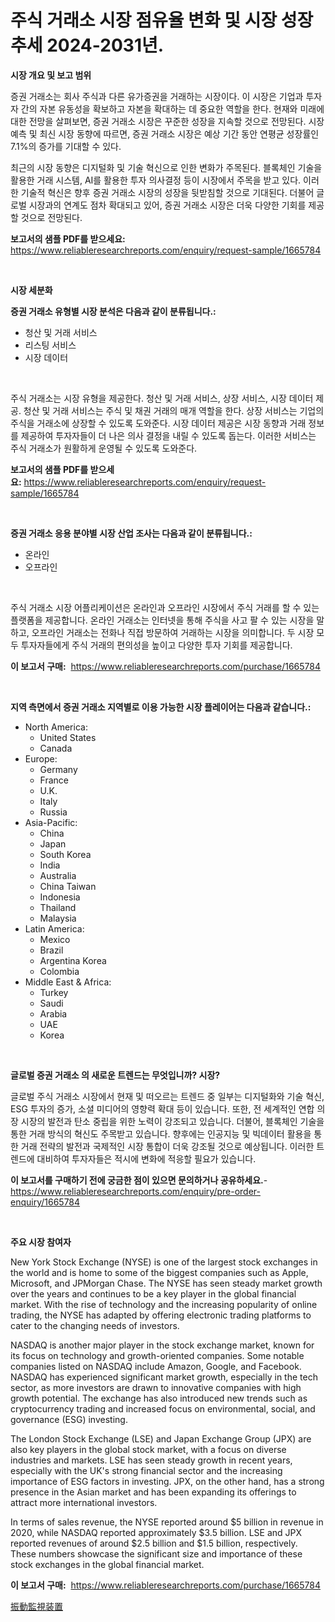 <p><h1>주식 거래소 시장 점유율 변화 및 시장 성장 추세 2024-2031년.</h1></p><p><strong>시장 개요 및 보고 범위</strong></p>
<p><p>증권 거래소는 회사 주식과 다른 유가증권을 거래하는 시장이다. 이 시장은 기업과 투자자 간의 자본 유동성을 확보하고 자본을 확대하는 데 중요한 역할을 한다. 현재와 미래에 대한 전망을 살펴보면, 증권 거래소 시장은 꾸준한 성장을 지속할 것으로 전망된다. 시장 예측 및 최신 시장 동향에 따르면, 증권 거래소 시장은 예상 기간 동안 연평균 성장률인 7.1%의 증가를 기대할 수 있다. </p><p>최근의 시장 동향은 디지털화 및 기술 혁신으로 인한 변화가 주목된다. 블록체인 기술을 활용한 거래 시스템, AI를 활용한 투자 의사결정 등이 시장에서 주목을 받고 있다. 이러한 기술적 혁신은 향후 증권 거래소 시장의 성장을 뒷받침할 것으로 기대된다. 더불어 글로벌 시장과의 연계도 점차 확대되고 있어, 증권 거래소 시장은 더욱 다양한 기회를 제공할 것으로 전망된다.</p></p>
<p><strong>보고서의 샘플 PDF를 받으세요:</strong> <a href="https://www.reliableresearchreports.com/enquiry/request-sample/1665784">https://www.reliableresearchreports.com/enquiry/request-sample/1665784</a></p>
<p>&nbsp;</p>
<p><strong>시장 세분화</strong></p>
<p><strong>증권 거래소 유형별 시장 분석은 다음과 같이 분류됩니다.:</strong></p>
<p><ul><li>청산 및 거래 서비스</li><li>리스팅 서비스</li><li>시장 데이터</li></ul></p>
<p>&nbsp;</p>
<p><p>주식 거래소는 시장 유형을 제공한다. 청산 및 거래 서비스, 상장 서비스, 시장 데이터 제공. 청산 및 거래 서비스는 주식 및 채권 거래의 매개 역할을 한다. 상장 서비스는 기업의 주식을 거래소에 상장할 수 있도록 도와준다. 시장 데이터 제공은 시장 동향과 거래 정보를 제공하여 투자자들이 더 나은 의사 결정을 내릴 수 있도록 돕는다. 이러한 서비스는 주식 거래소가 원활하게 운영될 수 있도록 도와준다.</p></p>
<p><strong>보고서의 샘플 PDF를 받으세요:</strong>&nbsp;<a href="https://www.reliableresearchreports.com/enquiry/request-sample/1665784">https://www.reliableresearchreports.com/enquiry/request-sample/1665784</a></p>
<p>&nbsp;</p>
<p><strong> 증권 거래소 응용 분야별 시장 산업 조사는 다음과 같이 분류됩니다.:</strong></p>
<p><ul><li>온라인</li><li>오프라인</li></ul></p>
<p>&nbsp;</p>
<p><p>주식 거래소 시장 어플리케이션은 온라인과 오프라인 시장에서 주식 거래를 할 수 있는 플랫폼을 제공합니다. 온라인 거래소는 인터넷을 통해 주식을 사고 팔 수 있는 시장을 말하고, 오프라인 거래소는 전화나 직접 방문하여 거래하는 시장을 의미합니다. 두 시장 모두 투자자들에게 주식 거래의 편의성을 높이고 다양한 투자 기회를 제공합니다.</p></p>
<p><strong>이 보고서 구매:</strong>&nbsp; <a href="https://www.reliableresearchreports.com/purchase/1665784">https://www.reliableresearchreports.com/purchase/1665784</a></p>
<p>&nbsp;</p>
<p><strong>지역 측면에서 증권 거래소 지역별로 이용 가능한 시장 플레이어는 다음과 같습니다.:</strong></p>
<p><ul>
    <li>
        North America:
        <ul>
            <li>United States</li>
            <li>Canada</li>
        </ul>
    </li>
    <li>
        Europe:
        <ul>
            <li>Germany</li>
            <li>France</li>
            <li>U.K.</li>
            <li>Italy</li>
            <li>Russia</li>
        </ul>
    </li>
    <li>
        Asia-Pacific:
        <ul>
            <li>China</li>
            <li>Japan</li>
            <li>South Korea</li>
            <li>India</li>
            <li>Australia</li>
            <li>China Taiwan</li>
            <li>Indonesia</li>
            <li>Thailand</li>
            <li>Malaysia</li>
        </ul>
    </li>
    <li>
        Latin America:
        <ul>
            <li>Mexico</li>
            <li>Brazil</li>
            <li>Argentina Korea</li>
            <li>Colombia</li>
        </ul>
    </li>
    <li>
        Middle East & Africa:
        <ul>
            <li>Turkey</li>
            <li>Saudi</li>
            <li>Arabia</li>
            <li>UAE</li>
            <li>Korea</li>
        </ul>
    </li>
    </ul></p>
<p>&nbsp;</p>
<p><strong>글로벌 증권 거래소 의 새로운 트렌드는 무엇입니까? 시장?</strong></p>
<p><p>글로벌 주식 거래소 시장에서 현재 및 떠오르는 트렌드 중 일부는 디지털화와 기술 혁신, ESG 투자의 증가, 소셜 미디어의 영향력 확대 등이 있습니다. 또한, 전 세계적인 연합 의장 시장의 발전과 탄소 중립을 위한 노력이 강조되고 있습니다. 더불어, 블록체인 기술을 통한 거래 방식의 혁신도 주목받고 있습니다. 향후에는 인공지능 및 빅데이터 활용을 통한 거래 전략의 발전과 국제적인 시장 통합이 더욱 강조될 것으로 예상됩니다. 이러한 트렌드에 대비하여 투자자들은 적시에 변화에 적응할 필요가 있습니다.</p></p>
<p><strong>이 보고서를 구매하기 전에 궁금한 점이 있으면 문의하거나 공유하세요.</strong>- <a href="https://www.reliableresearchreports.com/enquiry/pre-order-enquiry/1665784">https://www.reliableresearchreports.com/enquiry/pre-order-enquiry/1665784</a></p>
<p>&nbsp;</p>
<p><strong>주요 시장 참여자</strong></p>
<p><p>New York Stock Exchange (NYSE) is one of the largest stock exchanges in the world and is home to some of the biggest companies such as Apple, Microsoft, and JPMorgan Chase. The NYSE has seen steady market growth over the years and continues to be a key player in the global financial market. With the rise of technology and the increasing popularity of online trading, the NYSE has adapted by offering electronic trading platforms to cater to the changing needs of investors.</p><p>NASDAQ is another major player in the stock exchange market, known for its focus on technology and growth-oriented companies. Some notable companies listed on NASDAQ include Amazon, Google, and Facebook. NASDAQ has experienced significant market growth, especially in the tech sector, as more investors are drawn to innovative companies with high growth potential. The exchange has also introduced new trends such as cryptocurrency trading and increased focus on environmental, social, and governance (ESG) investing.</p><p>The London Stock Exchange (LSE) and Japan Exchange Group (JPX) are also key players in the global stock market, with a focus on diverse industries and markets. LSE has seen steady growth in recent years, especially with the UK's strong financial sector and the increasing importance of ESG factors in investing. JPX, on the other hand, has a strong presence in the Asian market and has been expanding its offerings to attract more international investors.</p><p>In terms of sales revenue, the NYSE reported around $5 billion in revenue in 2020, while NASDAQ reported approximately $3.5 billion. LSE and JPX reported revenues of around $2.5 billion and $1.5 billion, respectively. These numbers showcase the significant size and importance of these stock exchanges in the global financial market.</p></p>
<p><strong>이 보고서 구매:</strong>&nbsp;&nbsp;<a href="https://www.reliableresearchreports.com/purchase/1665784">https://www.reliableresearchreports.com/purchase/1665784</a></p>
<p><p><a href="https://github.com/mreklxf44233/Market-Research-Report-List-1/blob/main/417502916130.md">振動監視装置</a></p></p>
